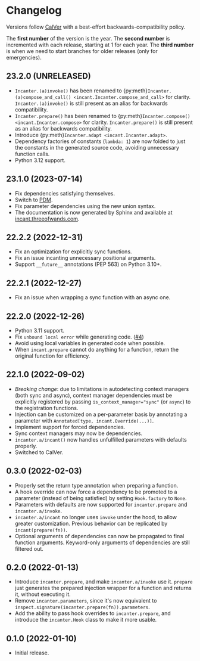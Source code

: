 # Changelog

Versions follow [CalVer](https://calver.org) with a best-effort backwards-compatibility policy.

The **first number** of the version is the year.
The **second number** is incremented with each release, starting at 1 for each year.
The **third number** is when we need to start branches for older releases (only for emergencies).

## 23.2.0 (UNRELEASED)

- `Incanter.(a)invoke()` has been renamed to {py:meth}`Incanter.(a)compose_and_call() <incant.Incanter.compose_and_call>` for clarity.
  `Incanter.(a)invoke()` is still present as an alias for backwards compatibility.
- `Incanter.prepare()` has been renamed to {py:meth}`Incanter.compose() <incant.Incanter.compose>` for clarity.
  `Incanter.prepare()` is still present as an alias for backwards compatibility.
- Introduce {py:meth}`Incanter.adapt <incant.Incanter.adapt>`.
- Dependency factories of constants (`lambda: 1`) are now folded to just the constants in the generated source code, avoiding unnecessary function calls.
- Python 3.12 support.

## 23.1.0 (2023-07-14)

- Fix dependencies satisfying themselves.
- Switch to [PDM](https://pdm.fming.dev/latest/).
- Fix parameter dependencies using the new union syntax.
- The documentation is now generated by Sphinx and available at [incant.threeofwands.com](https://incant.threeofwands.com).

## 22.2.2 (2022-12-31)

- Fix an optimization for explicitly sync functions.
- Fix an issue incanting unnecessary positional arguments.
- Support `__future__` annotations (PEP 563) on Python 3.10+.

## 22.2.1 (2022-12-27)

- Fix an issue when wrapping a sync function with an async one.

## 22.2.0 (2022-12-26)

- Python 3.11 support.
- Fix `unbound local error` while generating code.
  ([#4](https://github.com/Tinche/incant/issues/4))
- Avoid using local variables in generated code when possible.
- When `incant.prepare` cannot do anything for a function, return the original function for efficiency.

## 22.1.0 (2022-09-02)

- _Breaking change_: due to limitations in autodetecting context managers (both sync and async), context manager dependencies must be explicitly registered by passing `is_context_manager="sync"` (or `async`) to the registration functions.
- Injection can be customized on a per-parameter basis by annotating a parameter with `Annotated[type, incant.Override(...)]`.
- Implement support for forced dependencies.
- Sync context managers may now be dependencies.
- `incanter.a/incant()` now handles unfulfilled parameters with defaults properly.
- Switched to CalVer.

## 0.3.0 (2022-02-03)

- Properly set the return type annotation when preparing a function.
- A hook override can now force a dependency to be promoted to a parameter (instead of being satisfied) by setting `Hook.factory` to `None`.
- Parameters with defaults are now supported for `incanter.prepare` and `incanter.a/invoke`.
- `incanter.a/incant` no longer uses `invoke` under the hood, to allow greater customization. Previous behavior can be replicated by `incant(prepare(fn))`.
- Optional arguments of dependencies can now be propagated to final function arguments. Keyword-only arguments of dependencies are still filtered out.

## 0.2.0 (2022-01-13)

- Introduce `incanter.prepare`, and make `incanter.a/invoke` use it. `prepare` just generates the prepared injection wrapper for a function and returns it, without executing it.
- Remove `incanter.parameters`, since it's now equivalent to `inspect.signature(incanter.prepare(fn)).parameters`.
- Add the ability to pass hook overrides to `incanter.prepare`, and introduce the `incanter.Hook` class to make it more usable.

## 0.1.0 (2022-01-10)

- Initial release.

